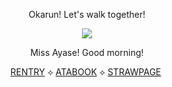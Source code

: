 <p align="center"> Okarun! Let's walk together! </p>
<p align="center"> <img src="https://i.ibb.co/hB0YssD/image-2024-10-13-134143780-removebg-preview-1.png"/>
</p>
<p align="center"> Miss Ayase! Good morning! </p>
<div align="center">
  
[RENTRY](https://rentry.co/kdar)‎    ‎‎‎‎‎‎⟡‎    [ATABOOK](https://sasuke.atabook.org)    ⟡‎    [STRAWPAGE](https://sabakunogaara.straw.page)
‎‎  
‎ ‎‎  
‎ ‎‎  

